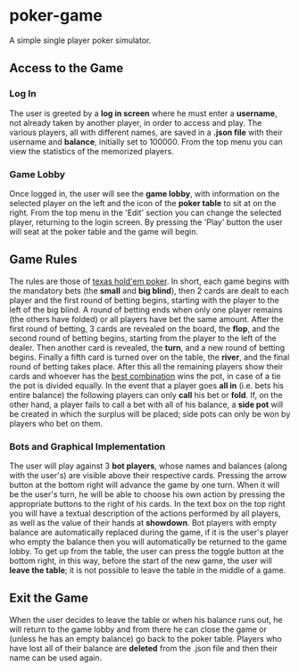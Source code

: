 # poker-game
A simple single player poker simulator.

## Access to the Game
### Log In
The user is greeted by a **log in screen** where he must enter a **username**, not already taken by another player, in order to access and play. The various players, all with different names, are saved in a **.json file** with their username and **balance**, initially set to 100000. From the top menu you can view the statistics of the memorized players.

### Game Lobby
Once logged in, the user will see the **game lobby**, with information on the selected player on the left and the icon of the **poker table** to sit at on the right. From the top menu in the 'Edit' section you can change the selected player, returning to the login screen. By pressing the 'Play' button the user will seat at the poker table and the game will begin.

## Game Rules
The rules are those of [texas hold'em poker](https://en.wikipedia.org/wiki/Texas_hold_%27em). In short, each game begins with the mandatory bets (the **small** and **big blind**), then 2 cards are dealt to each player and the first round of betting begins, starting with the player to the left of the big blind. A round of betting ends when only one player remains (the others have folded) or all players have bet the same amount. After the first round of betting, 3 cards are revealed on the board, the **flop**, and the second round of betting begins, starting from the player to the left of the dealer. Then another card is revealed, the **turn**, and a new round of betting begins. Finally a fifth card is turned over on the table, the **river**, and the final round of betting takes place. After this all the remaining players show their cards and whoever has the [best combination](https://en.wikipedia.org/wiki/Texas_hold_%27em#Hand_values) wins the pot, in case of a tie the pot is divided equally. In the event that a player goes **all in** (i.e. bets his entire balance) the following players can only **call** his bet or **fold**. If, on the other hand, a player fails to call a bet with all of his balance, a **side pot** will be created in which the surplus will be placed; side pots can only be won by players who bet on them.

### Bots and Graphical Implementation
The user will play against 3 **bot players**, whose names and balances (along with the user's) are visible above their respective cards. Pressing the arrow button at the bottom right will advance the game by one turn. When it will be the user's turn, he will be able to choose his own action by pressing the appropriate buttons to the right of his cards. In the text box on the top right you will have a textual description of the actions performed by all players, as well as the value of their hands at **showdown**. Bot players with empty balance are automatically replaced during the game, if it is the user's player who empty the balance then you will automatically be returned to the game lobby. To get up from the table, the user can press the toggle button at the bottom right, in this way, before the start of the new game, the user will **leave the table**; it is not possible to leave the table in the middle of a game.

## Exit the Game
When the user decides to leave the table or when his balance runs out, he will return to the game lobby and from there he can close the game or (unless he has an empty balance) go back to the poker table. Players who have lost all of their balance are **deleted** from the .json file and then their name can be used again.
